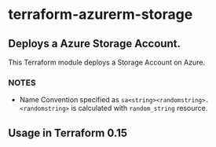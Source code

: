# terraform-azurerm-storage

## Deploys a Azure Storage Account.

This Terraform module deploys a Storage Account on Azure.

### NOTES

* Name Convention specified as `sa<string><randomstring>. <randomstring>` is calculated with `random_string` resource.

## Usage in Terraform 0.15
